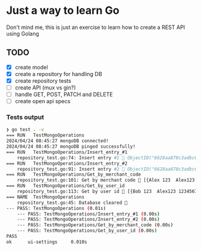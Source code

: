 # Just a way to learn Go

Don't mind me, this is just an exercise to learn how to create a REST API using Golang

## TODO

- [x] create model
- [x] create a repository for handling DB
- [x] create repository tests
- [ ] create API (mux vs gin?)
- [ ] handle GET, POST, PATCH and DELETE
- [ ] create open api specs

### Tests output

```bash
❯ go test . -v
=== RUN   TestMongoOperations
2024/04/24 08:45:27 mongoDB connected!
2024/04/24 08:45:27 mongoDB pinged successfully!
=== RUN   TestMongoOperations/Insert_entry_#1
    repository_test.go:74: Insert entry #1 💪 ObjectID("6628aa878c3adbc650fe5ffc")
=== RUN   TestMongoOperations/Insert_entry_#2
    repository_test.go:91: Insert entry #2 💪 ObjectID("6628aa878c3adbc650fe5ffd")
=== RUN   TestMongoOperations/Get_by_merchant_code
    repository_test.go:101: Get by merchant code 💪 [{Alex 123  Alex123 0} {Bob 123  Alex123 1234567890}]
=== RUN   TestMongoOperations/Get_by_user_id
    repository_test.go:113: Get by user id 💪 [{Bob 123  Alex123 1234567890}]
=== NAME  TestMongoOperations
    repository_test.go:45: Database cleared 🤌
--- PASS: TestMongoOperations (0.01s)
    --- PASS: TestMongoOperations/Insert_entry_#1 (0.00s)
    --- PASS: TestMongoOperations/Insert_entry_#2 (0.00s)
    --- PASS: TestMongoOperations/Get_by_merchant_code (0.00s)
    --- PASS: TestMongoOperations/Get_by_user_id (0.00s)
PASS
ok      ui-settings     0.010s
```